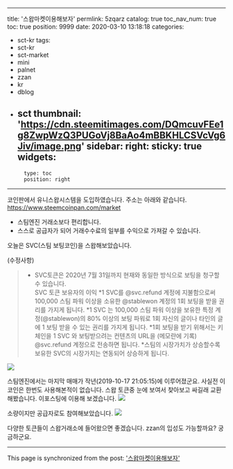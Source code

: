 
---
title: '스왑마켓이용해보자'
permlink: 5zqarz
catalog: true
toc_nav_num: true
toc: true
position: 9999
date: 2020-03-10 13:18:18
categories:
- sct-kr
tags:
- sct-kr
- sct-market
- mini
- palnet
- zzan
- kr
- dblog
- sct
thumbnail: 'https://cdn.steemitimages.com/DQmcuvFEe1g8ZwpWzQ3PUGoVj8BaAo4mBBKHLCSVcVg6Jiv/image.png'
sidebar:
    right:
        sticky: true
widgets:
    -
        type: toc
        position: right
---


코인판에서 유니스왑시스템을 도입하였습니다.  주소는 아래와 같습니다. 
https://www.steemcoinpan.com/market

- 스팀엔진 거래소보다 편리합니다. 
- 스스로 공급자가 되어 거래수수료의 일부를 수익으로 가져갈 수 있습니다. 

오늘은 SVC(스팀 보팅코인)을 스왑해보았습니다.

(수정사항) 
>* SVC토큰은 2020년 7월 31일까지 현재와 동일한 방식으로 보팅을 청구할 수 있습니다.  
> SVC 토큰 보유자의 이익
*1 SVC를 @svc.refund 계정에 지불함으로써 100,000 스팀 파워 이상을 소유한 @stablewon 계정의 1회 보팅을 받을 권리를 가지게 됩니다.
*1 SVC 는 100,000 스팀 파워 이상을 보유한 특정 계정(@stablewon)의 80% 이상의 보팅 파워로 1회 자신의 글이나 타인의 글에 1 보팅 받을 수 있는 권리를 가지게 됩니다. 
*1회 보팅을 받기 위해서는 키체인을 1 SVC 와 보팅받으려는 컨텐츠의 URL을 (메모란에 기록) @svc.refund 계정으로 전송하면 됩니다.
*스팀의 시장가치가 상승할수록 보유한 SVC의 시장가치는 연동되어 상승하게 됩니다.


![](https://cdn.steemitimages.com/DQmcuvFEe1g8ZwpWzQ3PUGoVj8BaAo4mBBKHLCSVcVg6Jiv/image.png)

스팀엔진에서는 마지막 매매가 작년(2019-10-17 21:05:15)에 이루어졌군요. 
사실전 이코인은 한번도 사용해본적이 없습니다. 스왑 토큰중 눈에 보여서 찾아보고 싸길래 교환해봤습니다. 이포스팅에 이용해 보겠습니다. 
![](https://cdn.steemitimages.com/DQmfDvCiPwxFThAUUXJY6PdN9C6dz7eSiNA2YUvq5Za8DN5/image.png)

소량이지만 공급자로도 참여해보았습니다. 
![](https://cdn.steemitimages.com/DQmRV8WNFVGTrED9PihGFFLCVJDbxQTCn8kMRwZ3ea79BeF/image.png)

다양한 토큰들이 스왑거래소에 들어왔으면 좋겠습니다. zzan의 입성도 가능할까요? 궁금하군요.

- - -

This page is synchronized from the post: ['스왑마켓이용해보자'](https://steemit.com/@kingbit/5zqarz)
